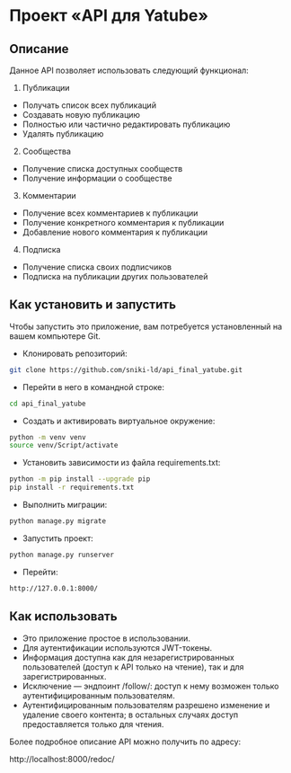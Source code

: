 # Проект «API для Yatube»
## Описание

Данное API позволяет использовать следующий функционал:

1. Публикации

- Получать список всех публикаций
- Создавать новую публикацию
- Полностью или частично редактировать публикацию
- Удалять публикацию

2. Сообщества

- Получение списка доступных сообществ
- Получение информации о сообществе

3. Комментарии

- Получение всех комментариев к публикации
- Получение конкретного комментария к публикации
- Добавление нового комментария к публикации

4. Подписка

- Получение списка своих подписчиков
- Подписка на публикации других пользователей


## Как установить и запустить

Чтобы запустить это приложение, вам потребуeтся установленный на вашем компьютере Git.

- Клонировать репозиторий:

```sh
git clone https://github.com/sniki-ld/api_final_yatube.git
```

- Перейти в него в командной строке:

```sh
cd api_final_yatube
```

- Cоздать и активировать виртуальное окружение:

```sh
python -m venv venv
source venv/Script/activate
```

- Установить зависимости из файла requirements.txt:

``` sh
python -m pip install --upgrade pip
pip install -r requirements.txt
```

- Выполнить миграции:

```sh
python manage.py migrate
```

- Запустить проект:

```sh
python manage.py runserver
```

- Перейти:

```sh
http://127.0.0.1:8000/
```

## Как использовать

- Это приложение простое в использовании.
- Для аутентификации используются JWT-токены.
- Информация доступна как для незарегистрированных пользователей (доступ к API только на чтение), так и для зарегистрированных.
- Исключение — эндпоинт /follow/: доступ к нему возможен только аутентифицированным пользователям.
- Аутентифицированным пользователям разрешено изменение и удаление своего контента; в остальных случаях доступ предоставляется только для чтения.

Более подробное описание API можно получить по адресу:

http://localhost:8000/redoc/
